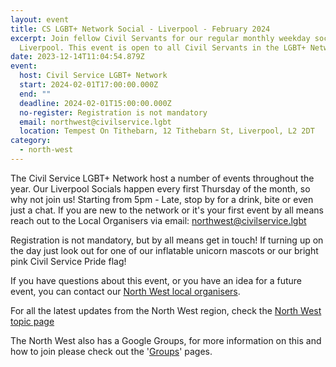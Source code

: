 ```yaml
---
layout: event
title: CS LGBT+ Network Social - Liverpool - February 2024
excerpt: Join fellow Civil Servants for our regular monthly weekday social in
  Liverpool. This event is open to all Civil Servants in the LGBT+ Network.
date: 2023-12-14T11:04:54.879Z
event:
  host: Civil Service LGBT+ Network
  start: 2024-02-01T17:00:00.000Z
  end: ""
  deadline: 2024-02-01T15:00:00.000Z
  no-register: Registration is not mandatory
  email: northwest@civilservice.lgbt
  location: Tempest On Tithebarn, 12 Tithebarn St, Liverpool, L2 2DT
category:
  - north-west
---
```

The Civil Service LGBT+ Network host a number of events throughout the year. Our Liverpool Socials happen every first Thursday of the month, so why not join us! Starting from 5pm - Late, stop by for a drink, bite or even just a chat. If you are new to the network or it's your first event by all means reach out to the Local Organisers via email: [northwest@civilservice.lgbt](<mailto: northwest@civilservice.lgbt>)

Registration is not mandatory, but by all means get in touch! If turning up on the day just look out for one of our inflatable unicorn mascots or our bright pink Civil Service Pride flag!

If you have questions about this event, or you have an idea for a future event, you can contact our [North West local organisers](mailto:northwest@civilservice.lgbt).

For all the latest updates from the North West region, check the [North West topic page](/topic/north-west)

T﻿he North West also has a Google Groups, for more information on this and how to join please check out the '[Groups](https://www.civilservice.lgbt/groups/)' pages.